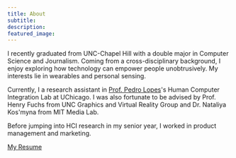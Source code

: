 ```yaml
---
title: About
subtitle: 
description: 
featured_image: 
---
```



<!-- ## Bio -->
I recently graduated from UNC-Chapel Hill with a double major in Computer Science and Journalism. Coming from a cross-disciplinary background, I enjoy exploring how technology can empower people unobtrusively. My interests lie in wearables and personal sensing. 


<!-- ## Research -->
Currently, I a research assistant in [Prof. Pedro Lopes](http://plopes.org)'s Human Computer Integration Lab at UChicago. I was also fortunate to be advised by Prof. Henry Fuchs from UNC Graphics and Virtual Reality Group and Dr. Nataliya Kos'myna from MIT Media Lab.

<!--  I also worked with Dr. Nataliya Kos'myna from MIT Media Lab. During my undergraduate study, I was a research assistant at UNC Graphics and Virtual Reality Group, advised by Prof. [Henry Fuchs](http://henryfuchs.web.unc.edu).  -->

Before jumping into HCI research in my senior year, I worked in product management and marketing. 

<!-- ![](/images/about.jpg) -->

<!-- ## Product & Marketing
Beyond research, I have been working in several other verticals through internships and extracurriculars. They lead me to understand how a research idea can evolve into something that people use every day. 

### Product


* Program Manager Intern, Microsoft, M365 Security. 
* Program Manager Intern, Microsoft, Bing News.
* Founder, UNC Product Management Club. 


### Marketing
* Account Executive Intern, McCann, McCann Health.
* Vice President of Marketing, Pearl Hacks.
* Marketing Committee, Duke-UNC China Leadership Summit.

 -->


[My Resume](https://yujietao.me/files/Yujie_Tao_Resume.pdf)